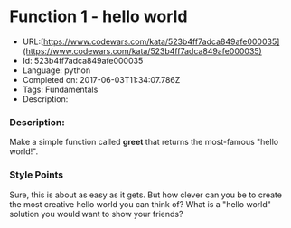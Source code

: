 # Function 1 - hello world

 - URL:[https://www.codewars.com/kata/523b4ff7adca849afe000035](https://www.codewars.com/kata/523b4ff7adca849afe000035)
 - Id: 523b4ff7adca849afe000035
 - Language: python
 - Completed on: 2017-06-03T11:34:07.786Z
 - Tags: Fundamentals
 - Description:
### Description:

Make a simple function called **greet** that returns the most-famous "hello world!".

### Style Points

Sure, this is about as easy as it gets. But how clever can you be to create the most creative hello world you can think of? What is a "hello world" solution you would want to show your friends?

